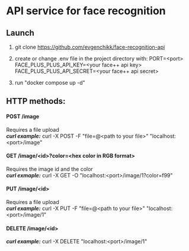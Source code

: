 # API service for face recognition

## Launch
1) git clone https://github.com/evgenchikk/face-recognition-api

2) create or change .env file in the project directory with:
PORT=\<port\>
FACE_PLUS_PLUS_API_KEY=\<your face++ api key\>
FACE_PLUS_PLUS_API_SECRET=\<your face++ api secret\>

3) run "docker compose up -d"

## HTTP methods:
#### POST /image
Requires a file upload<br>
___curl example:___
curl -X POST -F "file=@\<path to your file\>" "localhost:\<port\>/image"

#### GET /image/\<id\>?color=\<hex color in RGB format\>
Requires the image id and the color<br>
___curl exmaple:___
curl -X GET -O "localhost:\<port\>/image/1?color=f99"

#### PUT /image/\<id\>
Requires a file upload<br>
___curl example:___
curl -X PUT -F "file=@\<path to your file\>" "localhost:\<port\>/image/1"

#### DELETE /image/\<id\>
___curl example:___
curl -X DELETE "localhost:\<port\>/image/1"
